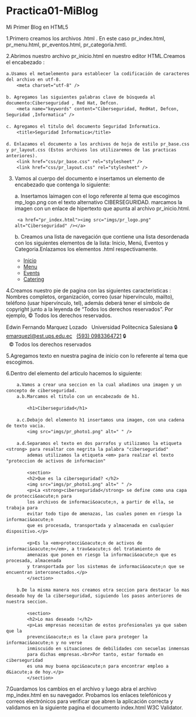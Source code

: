 # Practica01-MiBlog
Mi Primer Blog en  HTML5

1.Primero creamos los archivos .html . En este caso pr_index.html, pr_menu.html, pr_eventos.html, pr_categoria.hmtl.

2.Abrimos nuestro archivo pr_inicio.html en nuestro editor HTML.Creamos el encabezado :

	a.Usamos el metaelemento para establecer la codificación de caracteres del archivo en utf-8.
		<meta charset="utf-8" />
	
	b. Agregamos las siguientes palabras clave de búsqueda al documento:Ciberseguridad , Red Hat, Defcon.
		<meta name="keywords" content="Ciberseguridad, RedHat, Defcon, Seguridad ,Informatica" />

	c. Agregamos el titulo del documento Seguridad Informatica.
		<title>Seguridad Informatica</title>

	d. Enlazamos el documento a los archivos de hoja de estilo pr_base.css y pr_layout.css (Estos archivos los utilizaremos de las practicas anteriores).
		<link href="css/pr_base.css" rel="stylesheet" /> 
		<link href="css/pr_layout.css" rel="stylesheet" />

3. Vamos al cuerpo del documento e insertamos un elemento de encabezado que contenga lo siguiente:

	a. Insertamos laimagen con el logo referente al tema que escogimos mp_logo.png con el texto alternativo CIBERSEGURIDAD. marcamos la imagen con un enlace de hipertexto que apunta al archivo pr_inicio.html.
		
		<a href="pr_index.html"><img src="imgs/pr_logo.png" alt="Ciberseguridad" /></a>

	b. Creamos una lista de navegación que contiene una lista desordenada con los siguientes elementos de la lista: Inicio, Menú,
	Eventos y Categoria.Enlazamos los elementos .html respectivamente.
    		<nav>
		<ul>
    		<li><a href="pr_index.html">Inicio</a></li>
		<li><a href="docs/categoria/pr_menu.html">Menu</a></li>
		<li><a href="docs/general/pr_eventos.html">Events</a></li>
		<li><a href="docs/categoria/pr_categoria.html">Catering</a></li>
		</ul>
		</nav>

4.Creamos nuestro pie de pagina con las siguientes caracteristicas : 
	Nombres completos, organización, correo (usar hipervínculo, mailto), teléfono
	(usar hipervínculo, tel), además deberá tener el símbolo de copyright junto a la
	leyenda de “Todos los derechos reservados”. Por ejemplo, © Todos los derechos
	reservados.
	<footer>
	Edwin Fernando Marquez Lozado &nbsp; Universidad Politecnica Salesiana &#128274; <a href="mail:emarquezl@est.ups.edu.ec">emarquezl@est.ups.edu.ec</a> 
	&nbsp; <a href="tel:+0983364721">(593) 0983364721</a>  &#128274; <br>&nbsp;
	&#169; Todos los derechos reservados
	</footer>

5.Agregamos texto en nuestra pagina de inicio con lo referente al tema que escogimos.

6.Dentro del elemento del articulo hacemos lo siguiente:

		a.Vamos a crear una seccion en la cual añadimos una imagen y un concepto de ciberseguridad. 
		a.b.Marcamos el titulo con un encabezado de h1.

			<h1>Ciberseguridad</h1>

		a.c.Debajo del elemento h1 insertamos una imagen, con una cadena de texto vacia.
			<img src="imgs/pr_photo1.png" alt=" " />		
	 	
		a.d.Separamos el texto en dos parrafos y utilizamos la etiqueta <strong> para resaltar con negrita la palabra "ciberseguridad"
		    ademas utilizamos la etiqueta <em> para realzar el texto "proteccion de activos de informacion"
			
			<section>
			<h2>Que es la ciberseguridad? </h2>
			<img src="imgs/pr_photo1.png" alt=" " />
			<p>La <strong>ciberseguridad</strong> se define como una capa de protecci&oacute;n para 
			los archivos de informaci&oacute;n, a partir de ella, se trabaja para
			evitar todo tipo de amenazas, las cuales ponen en riesgo la informaci&oacute;n 
			que es procesada, transportada y almacenada en cualquier dispositivo.</p>

			<p>Es la <em>protecci&oacute;n de activos de informaci&oacute;n</em>, a trav&eacute;s del tratamiento de
			amenazas que ponen en riesgo la informaci&oacute;n que es procesada, almacenada
			y transportada por los sistemas de informaci&oacute;n que se encuentran interconectados.</p>
			</section>
			
		b.De la misma manera nos creamos otra seccion para destacar lo mas deseado hoy de la ciberseguridad, siguiendo los pasos anteriores de nuestra seccion.
			
			<section>
			<h2>Lo mas deseado !</h2>
			<p>Las empresas necesitan de estos profesionales ya que saben que la
			prevenci&oacute;n es la clave para proteger la informaci&oacute;n y no verse 
			inmiscuido en situaciones de debilidades con secuelas inmensas
			para dichas empresas.<br>Por tanto, estar formado en ciberseguridad 
			es una muy buena opci&oacute;n para encontrar empleo a d&iacute;a de hoy.</p>
			</section>

7.Guardamos los cambios en el archivo y luego abra el archivo mp_index.html en su navegador. Probamos los
enlaces telefónicos y correos electrónicos para verificar que abren la aplicación correcta y validamos en la siguiente pagina el documento index.html W3C Validator.